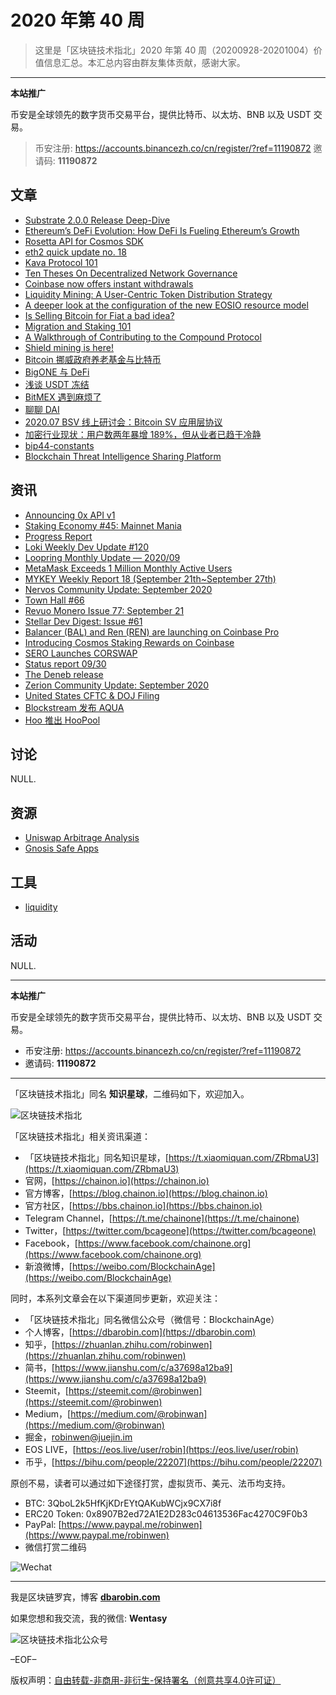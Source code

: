 # 2020 年第 40 周

> 这里是「区块链技术指北」2020 年第 40 周（20200928-20201004）价值信息汇总。本汇总内容由群友集体贡献，感谢大家。

***

**本站推广**

币安是全球领先的数字货币交易平台，提供比特币、以太坊、BNB 以及 USDT 交易。

> 币安注册: https://accounts.binancezh.co/cn/register/?ref=11190872
> 邀请码: **11190872**

## 文章

* [Substrate 2.0.0 Release Deep-Dive](https://bbs.chainon.io/d/6497)
* [Ethereum’s DeFi Evolution: How DeFi Is Fueling Ethereum’s Growth](https://bbs.chainon.io/d/6500)
* [Rosetta API for Cosmos SDK](https://bbs.chainon.io/d/6501)
* [eth2 quick update no. 18](https://bbs.chainon.io/d/6502)
* [Kava Protocol 101](https://bbs.chainon.io/d/6503)
* [Ten Theses On Decentralized Network Governance](https://bbs.chainon.io/d/6510)
* [Coinbase now offers instant withdrawals](https://bbs.chainon.io/d/6513)
* [Liquidity Mining: A User-Centric Token Distribution Strategy](https://bbs.chainon.io/d/6516)
* [A deeper look at the configuration of the new EOSIO resource model](https://bbs.chainon.io/d/6517)
* [Is Selling Bitcoin for Fiat a bad idea?](https://bbs.chainon.io/d/6520)
* [Migration and Staking 101](https://bbs.chainon.io/d/6521)
* [A Walkthrough of Contributing to the Compound Protocol](https://bbs.chainon.io/d/6522)
* [Shield mining is here!](https://bbs.chainon.io/d/6523)
* [Bitcoin 挪威政府养老基金与比特币](https://bbs.chainon.io/d/6527)
* [BigONE 与 DeFi](https://bbs.chainon.io/d/6528)
* [浅谈 USDT 冻结](https://bbs.chainon.io/d/6530)
* [BitMEX 遇到麻烦了](https://bbs.chainon.io/d/6531)
* [聊聊 DAI](https://bbs.chainon.io/d/6532)
* [2020.07 BSV 线上研讨会：Bitcoin SV 应用层协议](https://bbs.chainon.io/d/6534)
* [加密行业现状：用户数两年暴增 189%，但从业者已趋于冷静](https://bbs.chainon.io/d/6535)
* [bip44-constants](https://bbs.chainon.io/d/6536)
* [Blockchain Threat Intelligence Sharing Platform](https://bbs.chainon.io/d/6537)

## 资讯

* [Announcing 0x API v1](https://bbs.chainon.io/d/6496)
* [Staking Economy #45: Mainnet Mania](https://bbs.chainon.io/d/6498)
* [Progress Report](https://bbs.chainon.io/d/6499)
* [Loki Weekly Dev Update #120](https://bbs.chainon.io/d/6504)
* [Loopring Monthly Update — 2020/09](https://bbs.chainon.io/d/6505)
* [MetaMask Exceeds 1 Million Monthly Active Users](https://bbs.chainon.io/d/6506)
* [MYKEY Weekly Report 18 (September 21th~September 27th)](https://bbs.chainon.io/d/6507)
* [Nervos Community Update: September 2020](https://bbs.chainon.io/d/6508)
* [Town Hall #66](https://bbs.chainon.io/d/6509)
* [Revuo Monero Issue 77: September 21](https://bbs.chainon.io/d/6511)
* [Stellar Dev Digest: Issue #61](https://bbs.chainon.io/d/6512)
* [Balancer (BAL) and Ren (REN) are launching on Coinbase Pro](https://bbs.chainon.io/d/6514)
* [Introducing Cosmos Staking Rewards on Coinbase](https://bbs.chainon.io/d/6515)
* [SERO Launches CORSWAP](https://bbs.chainon.io/d/6518)
* [Status report 09/30](https://bbs.chainon.io/d/6519)
* [The Deneb release](https://bbs.chainon.io/d/6524)
* [Zerion Community Update: September 2020](https://bbs.chainon.io/d/6525)
* [United States CFTC & DOJ Filing](https://bbs.chainon.io/d/6526)
* [Blockstream 发布 AQUA](https://bbs.chainon.io/d/6529)
* [Hoo 推出 HooPool](https://bbs.chainon.io/d/6533)

## 讨论

NULL.

## 资源

* [Uniswap Arbitrage Analysis](https://bbs.chainon.io/d/6538)
* [Gnosis Safe Apps](https://bbs.chainon.io/d/6539)

## 工具

* [liquidity](https://bbs.chainon.io/d/6540)

## 活动

NULL.

***

**本站推广**

币安是全球领先的数字货币交易平台，提供比特币、以太坊、BNB 以及 USDT 交易。

* 币安注册: https://accounts.binancezh.co/cn/register/?ref=11190872
* 邀请码: **11190872**

***

「区块链技术指北」同名 **知识星球**，二维码如下，欢迎加入。

![区块链技术指北](https://cdn.dbarobin.com/3YzonTR.png)

「区块链技术指北」相关资讯渠道：

* 「区块链技术指北」同名知识星球，[https://t.xiaomiquan.com/ZRbmaU3](https://t.xiaomiquan.com/ZRbmaU3)
* 官网，[https://chainon.io](https://chainon.io)
* 官方博客，[https://blog.chainon.io](https://blog.chainon.io)
* 官方社区，[https://bbs.chainon.io](https://bbs.chainon.io)
* Telegram Channel，[https://t.me/chainone](https://t.me/chainone)
* Twitter，[https://twitter.com/bcageone](https://twitter.com/bcageone)
* Facebook，[https://www.facebook.com/chainone.org](https://www.facebook.com/chainone.org)
* 新浪微博，[https://weibo.com/BlockchainAge](https://weibo.com/BlockchainAge)

同时，本系列文章会在以下渠道同步更新，欢迎关注：

* 「区块链技术指北」同名微信公众号（微信号：BlockchainAge）
* 个人博客，[https://dbarobin.com](https://dbarobin.com)
* 知乎，[https://zhuanlan.zhihu.com/robinwen](https://zhuanlan.zhihu.com/robinwen)
* 简书，[https://www.jianshu.com/c/a37698a12ba9](https://www.jianshu.com/c/a37698a12ba9)
* Steemit，[https://steemit.com/@robinwen](https://steemit.com/@robinwen)
* Medium，[https://medium.com/@robinwan](https://medium.com/@robinwan)
* 掘金，[robinwen@juejin.im](https://juejin.im/user/5673ccae60b2260ee435f89a/posts)
* EOS LIVE，[https://eos.live/user/robin](https://eos.live/user/robin)
* 币乎，[https://bihu.com/people/22207](https://bihu.com/people/22207)

原创不易，读者可以通过如下途径打赏，虚拟货币、美元、法币均支持。

* BTC: 3QboL2k5HfKjKDrEYtQAKubWCjx9CX7i8f
* ERC20 Token: 0x8907B2ed72A1E2D283c04613536Fac4270C9F0b3
* PayPal: [https://www.paypal.me/robinwen](https://www.paypal.me/robinwen)
* 微信打赏二维码

![Wechat](https://cdn.dbarobin.com/SzoNl5b.jpg)

***

我是区块链罗宾，博客 **[dbarobin.com](https://dbarobin.com/)**

如果您想和我交流，我的微信: **Wentasy**

![区块链技术指北公众号](https://cdn.dbarobin.com/w0wignb.png)

–EOF–

版权声明：[自由转载-非商用-非衍生-保持署名（创意共享4.0许可证）](http://creativecommons.org/licenses/by-nc-nd/4.0/deed.zh)
